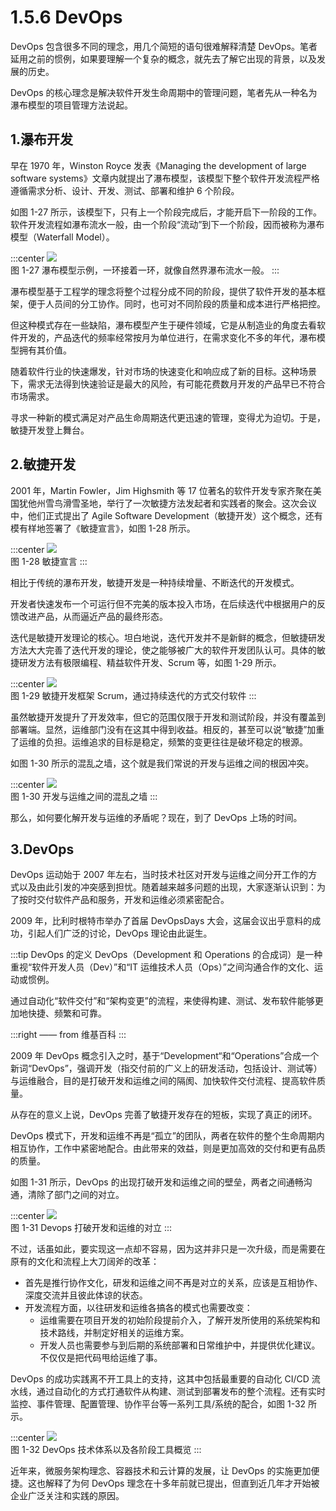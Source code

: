 # 1.5.6 DevOps

DevOps 包含很多不同的理念，用几个简短的语句很难解释清楚 DevOps。笔者延用之前的惯例，如果要理解一个复杂的概念，就先去了解它出现的背景，以及发展的历史。

DevOps 的核心理念是解决软件开发生命周期中的管理问题，笔者先从一种名为瀑布模型的项目管理方法说起。

## 1.瀑布开发

早在 1970 年，Winston Royce 发表《Managing the development of large software systems》文章内就提出了瀑布模型，该模型下整个软件开发流程严格遵循需求分析、设计、开发、测试、部署和维护 6 个阶段。

如图 1-27 所示，该模型下，只有上一个阶段完成后，才能开启下一阶段的工作。软件开发流程如瀑布流水一般，由一个阶段“流动”到下一个阶段，因而被称为瀑布模型（Waterfall Model）。

:::center
  ![](../assets/waterfall-model.svg)<br/>
  图 1-27 瀑布模型示例，一环接着一环，就像自然界瀑布流水一般。
:::

瀑布模型基于工程学的理念将整个过程分成不同的阶段，提供了软件开发的基本框架，便于人员间的分工协作。同时，也可对不同阶段的质量和成本进行严格把控。

但这种模式存在一些缺陷，瀑布模型产生于硬件领域，它是从制造业的角度去看软件开发的，产品迭代的频率经常按月为单位进行，在需求变化不多的年代，瀑布模型拥有其价值。

随着软件行业的快速爆发，针对市场的快速变化和响应成了新的目标。这种场景下，需求无法得到快速验证是最大的风险，有可能花费数月开发的产品早已不符合市场需求。

寻求一种新的模式满足对产品生命周期迭代更迅速的管理，变得尤为迫切。于是，敏捷开发登上舞台。

## 2.敏捷开发

2001 年，Martin Fowler，Jim Highsmith 等 17 位著名的软件开发专家齐聚在美国犹他州雪鸟滑雪圣地，举行了一次敏捷方法发起者和实践者的聚会。这次会议中，他们正式提出了 Agile Software Development（敏捷开发）这个概念，还有模有样地签署了《敏捷宣言》，如图 1-28 所示。

:::center
  ![](../assets/agile-word.png)<br/>
  图 1-28 敏捷宣言
:::

相比于传统的瀑布开发，敏捷开发是一种持续增量、不断迭代的开发模式。

开发者快速发布一个可运行但不完美的版本投入市场，在后续迭代中根据用户的反馈改进产品，从而逼近产品的最终形态。

迭代是敏捷开发理论的核心。坦白地说，迭代开发并不是新鲜的概念，但敏捷研发方法大大完善了迭代开发的理论，使之能够被广大的软件开发团队认可。具体的敏捷研发方法有极限编程、精益软件开发、Scrum 等，如图 1-29 所示。

:::center
  ![](../assets/agile-model.png)<br/>
  图 1-29 敏捷开发框架 Scrum，通过持续迭代的方式交付软件
:::

虽然敏捷开发提升了开发效率，但它的范围仅限于开发和测试阶段，并没有覆盖到部署端。显然，运维部门没有在这其中得到收益。相反的，甚至可以说“敏捷”加重了运维的负担。运维追求的目标是稳定，频繁的变更往往是破坏稳定的根源。

如图 1-30 所示的混乱之墙，这个就是我们常说的开发与运维之间的根因冲突。

:::center
  ![](../assets/devops-wall.png)<br/>
  图 1-30 开发与运维之间的混乱之墙
:::

那么，如何要化解开发与运维的矛盾呢？现在，到了 DevOps 上场的时间。

## 3.DevOps

DevOps 运动始于 2007 年左右，当时技术社区对开发与运维之间分开工作的方式以及由此引发的冲突感到担忧。随着越来越多问题的出现，大家逐渐认识到：为了按时交付软件产品和服务，开发和运维必须紧密配合。

2009 年，比利时根特市举办了首届 DevOpsDays 大会，这届会议出乎意料的成功，引起人们广泛的讨论，DevOps 理论由此诞生。

:::tip DevOps 的定义
DevOps（Development 和 Operations 的合成词）是一种重视“软件开发人员（Dev）”和“IT 运维技术人员（Ops）”之间沟通合作的文化、运动或惯例。

通过自动化“软件交付”和“架构变更”的流程，来使得构建、测试、发布软件能够更加地快捷、频繁和可靠。

:::right
—— from 维基百科
:::

2009 年 DevOps 概念引入之时，基于“Development“和“Operations”合成一个新词“DevOps”，强调开发（指交付前的广义上的研发活动，包括设计、测试等）与运维融合，目的是打破开发和运维之间的隔阂、加快软件交付流程、提高软件质量。

从存在的意义上说，DevOps 完善了敏捷开发存在的短板，实现了真正的闭环。

DevOps 模式下，开发和运维不再是“孤立”的团队，两者在软件的整个生命周期内相互协作，工作中紧密地配合。由此带来的效益，则是更加高效的交付和更有品质的质量。

如图 1-31 所示，DevOps 的出现打破开发和运维之间的壁垒，两者之间通畅沟通，清除了部门之间的对立。

:::center
  ![](../assets/devops-2.jpg)<br/>
  图 1-31 Devops 打破开发和运维的对立
:::

不过，话虽如此，要实现这一点却不容易，因为这并非只是一次升级，而是需要在原有的文化和流程上大刀阔斧的改革：

- 首先是推行协作文化，研发和运维之间不再是对立的关系，应该是互相协作、深度交流并且彼此体谅的状态。
- 开发流程方面，以往研发和运维各搞各的模式也需要改变：
  - 运维需要在项目开发的初始阶段提前介入，了解开发所使用的系统架构和技术路线，并制定好相关的运维方案。
  - 开发人员也需要参与到后期的系统部署和日常维护中，并提供优化建议。不仅仅是把代码甩给运维了事。

DevOps 的成功实践离不开工具上的支持，这其中包括最重要的自动化 CI/CD 流水线，通过自动化的方式打通软件从构建、测试到部署发布的整个流程。还有实时监控、事件管理、配置管理、协作平台等一系列工具/系统的配合，如图 1-32 所示。

:::center
  ![](../assets/devops.jpeg)<br/>
  图 1-32 DevOps 技术体系以及各阶段工具概览
:::

近年来，微服务架构理念、容器技术和云计算的发展，让 DevOps 的实施更加便捷。这也解释了为何 DevOps 理念在十多年前就已提出，但直到近几年才开始被企业广泛关注和实践的原因。